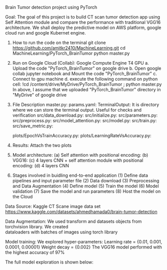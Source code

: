 Brain Tumor detection project using PyTorch

Goal: The goal of this project is to build CT scan tumor detection app using Self Attention module and compare the performance with traditional VGG16 architecture. We shall deploy the predictive model on AWS platform, google cloud run and google Kubernet engine.


1. How to run the code on the terminal 
    git clone https://github.com/amitkr2410/MachineLearning.git
    cd MachineLearning/PyTorch_BrainTumor
    python master.py 

2. Run on Google Cloud (Collab): Google Compute Engine T4 GPU
    a. Upload the code "PyTorch_BrainTumor" on google drive
    b. Open google collab jupyter notebook and Mount the code "PyTorch_BrainTumor"
    c. Connect to gpu machine 
    d. execute the following command on python cell:
       !cd  /content/drive/MyDrive/PyTorch_BrainTumor ; python master.py
    In above, I assume that we uploaded  "PyTorch_BrainTumor" directory in "MyDrive" of google drive
3.  File Description
    master.py:
    params.yaml:
    TerminalOutput: It is directory where we can store the terminal output. Useful for checks and verification
    src/data_download.py: 
    src/initialize.py:
    src/parameters.py:
    src/preprocess.py:
    src/model_attention.py:
    src/model.py:
    src/train.py:
    src/save_metric.py:

    plots/EpochVsTrainAccuracy.py:
    plots/LearningRateVsAccuracy.py:

4. Results: Attach the two plots
5. Model architecture:
   (a) Self attention with positional encoding:
   (b) VGG16:
   (c) 4 layers CNN + self attention module with positional encoding:
   (d) 4 layers CNN
6. Stages involved in buidling end-to-end application
    (1) Define data pipelines and input parameter file
    (2) Data download
    (3) Preprocessing and Data Augmentation
    (4) Define model
    (5) Train the model
    (6) Model validation
    (7) Save the model and run parameters
    (8) Host the model on the Cloud    

Data Source: Kaggle CT Scane image data set
                      https://www.kaggle.com/datasets/ahmedhamada0/brain-tumor-detection

Data Augmentation: We used transform and datasets objects from torchvision library. We created         
                                 dataloaders with batches of images using torch library

Model training: We explored hyper-parameters: 
                            Learning rate = {0.01, 0.001, 0.0001, 0.00001} 
                            Weight decay = {0.002}
                            The VGG16 model performed with the highest accuracy of 97%

The full model exploration is shown below: